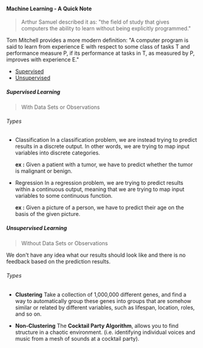 #### Machine Learning - A Quick Note

> Arthur Samuel described it as: 
> "the field of study that gives computers the ability to learn without being explicitly programmed." 

Tom Mitchell provides a more modern definition: "A computer program is said to learn from experience E with respect to some class of tasks T and performance measure P, if its performance at tasks in T, as measured by P, improves with experience E."

- [Supervised](#supervised-learning)
- [Unsupervised](#unsupervised-learning)

##### Supervised Learning

> With Data Sets or Observations

###### Types

- Classification
    In a classification problem, we are instead trying to predict 
    results in a discrete output. In other words, 
    we are trying to map input variables into discrete categories.
    
    **ex :** Given a patient with a tumor, we have to predict whether the tumor is malignant or benign. 
    
- Regression
    In a regression problem, we are trying to predict results within 
    a continuous output, meaning that 
    we are trying to map input variables to some continuous function.
    
    **ex :**  Given a picture of a person, we have to predict their age on the basis of the given picture.

##### Unsupervised Learning

> Without Data Sets or Observations

We don't have any idea what our results should look like and 
there is no feedback based on the prediction results.

###### Types

- **Clustering**
    Take a collection of 1,000,000 different genes, and find 
    a way to automatically group these genes into groups that 
    are somehow similar or related by different variables, 
    such as lifespan, location, roles, and so on.
    
- **Non-Clustering**
    The **Cocktail Party Algorithm**, allows you to find structure 
    in a chaotic environment. (i.e. identifying individual voices 
    and music from a mesh of sounds at a cocktail party).
